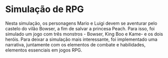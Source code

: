 # Simulação de RPG

Nesta simulação, os personagens Mario e Luigi devem se aventurar pelo castelo do vilão Bowser, a fim de salvar a princesa Peach. Para isso, foi simulado um jogo com três monstros -
Bowser, King Boo e Kame- e os dois heróis. Para deixar a simulação mais interessante, foi implementado uma narrativa, juntamente com os elementos de combate e habilidades, elementos
essenciais em jogos RPG.
